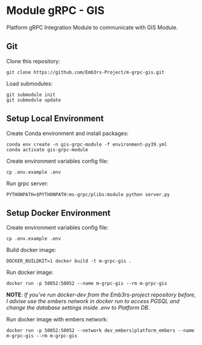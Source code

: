 # Module gRPC - GIS 
Platform gRPC Integration Module to communicate with GIS Module.

## Git
Clone this repository:
```shell
git clone https://github.com/Emb3rs-Project/m-grpc-gis.git
```

Load submodules:
```shell
git submodule init
git submodule update
```

## Setup Local Environment
Create Conda environment and install packages:
```shell
conda env create -n gis-grpc-module -f environment-py39.yml
conda activate gis-grpc-module
```

Create environment variables config file:
```shell
cp .env.example .env
```

Run grpc server:
```shell
PYTHONPATH=$PYTHONPATH:ms-grpc/plibs:module python server.py
```

## Setup Docker Environment
Create environment variables config file:
```shell
cp .env.example .env
```

Build docker image:
```shell
DOCKER_BUILDKIT=1 docker build -t m-grpc-gis .
```

Run docker image:
```shell
docker run -p 50052:50052 --name m-grpc-gis --rm m-grpc-gis
```

**NOTE**: *If you've run docker-dev from the Emb3rs-project repository before, I advise use the embers network 
in docker run to access PGSQL and change the database settings inside .env to Platform DB.*  

Run docker image with embers network:
```shell
docker run -p 50052:50052 --network dev_embers|platform_embers --name m-grpc-gis --rm m-grpc-gis
```